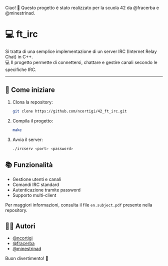 Ciao! 👋 Questo progetto è stato realizzato per la scuola 42 da @fracerba e @minestrinad.  

# 💻 ft_irc

Si tratta di una semplice implementazione di un server IRC (Internet Relay Chat) in C++.  
💻 Il progetto permette di connettersi, chattare e gestire canali secondo le specifiche IRC.

---

## 🚀 Come iniziare

1. Clona la repository:
    ```bash
    git clone https://github.com/ncortigi/42_ft_irc.git
    ```
2. Compila il progetto:
    ```bash
    make
    ```
3. Avvia il server:
    ```bash
    ./ircserv <port> <password>
    ```


## 📚 Funzionalità

- Gestione utenti e canali
- Comandi IRC standard
- Autenticazione tramite password
- Supporto multi-client

Per maggiori informazioni, consulta il file `en.subject.pdf` presente nella repository.

## 👨‍💻 Autori

- [@ncortigi](https://github.com/ncortigi)
- [@fracerba](https://github.com/fracerba)
- [@minestrinad](https://github.com/minestrinad)

Buon divertimento! 🎉
